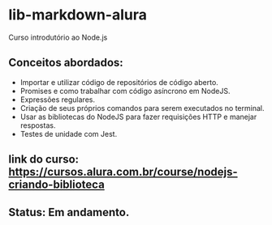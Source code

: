 # lib-markdown-alura
Curso introdutório ao Node.js


## Conceitos abordados:
* Importar e utilizar código de repositórios de código aberto.
* Promises e como trabalhar com código asíncrono em NodeJS.
* Expressões regulares.
* Criação de seus próprios comandos para serem executados no terminal.
* Usar as bibliotecas do NodeJS para fazer requisições HTTP e manejar respostas.
* Testes de unidade com Jest.


## link do curso: https://cursos.alura.com.br/course/nodejs-criando-biblioteca

## Status: Em andamento.
